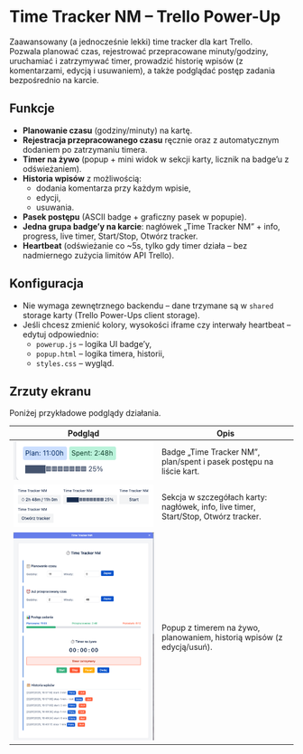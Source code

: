 # Time Tracker NM – Trello Power-Up

Zaawansowany (a jednocześnie lekki) time tracker dla kart Trello.  
Pozwala planować czas, rejestrować przepracowane minuty/godziny, uruchamiać i zatrzymywać timer, prowadzić historię wpisów (z komentarzami, edycją i usuwaniem), a także podglądać postęp zadania bezpośrednio na karcie.

## Funkcje

- **Planowanie czasu** (godziny/minuty) na kartę.
- **Rejestracja przepracowanego czasu** ręcznie oraz z automatycznym dodaniem po zatrzymaniu timera.
- **Timer na żywo** (popup + mini widok w sekcji karty, licznik na badge’u z odświeżaniem).
- **Historia wpisów** z możliwością:
    - dodania komentarza przy każdym wpisie,
    - edycji,
    - usuwania.
- **Pasek postępu** (ASCII badge + graficzny pasek w popupie).
- **Jedna grupa badge’y na karcie**: nagłówek „Time Tracker NM” + info, progress, live timer, Start/Stop, Otwórz tracker.
- **Heartbeat** (odświeżanie co ~5s, tylko gdy timer działa – bez nadmiernego zużycia limitów API Trello).

## Konfiguracja

- Nie wymaga zewnętrznego backendu – dane trzymane są w `shared` storage karty (Trello Power-Ups client storage).
- Jeśli chcesz zmienić kolory, wysokości iframe czy interwały heartbeat – edytuj odpowiednio:
    - `powerup.js` – logika UI badge’y,
    - `popup.html` – logika timera, historii,
    - `styles.css` – wygląd.


## Zrzuty ekranu 

Poniżej przykładowe podglądy działania.

| Podgląd                                                                       | Opis |
|-------------------------------------------------------------------------------|---|
| ![Badge na karcie](docs/screens/board-badges.png)                             | Badge „Time Tracker NM”, plan/spent i pasek postępu na liście kart. |
| ![Szczegóły karty – wszystkie przyciski](docs/screens/card-detail-badges.png) | Sekcja w szczegółach karty: nagłówek, info, live timer, Start/Stop, Otwórz tracker. |
| ![Popup – pełny tracker](docs/screens/popup-tracker.png)                         | Popup z timerem na żywo, planowaniem, historią wpisów (z edycją/usuń). |
